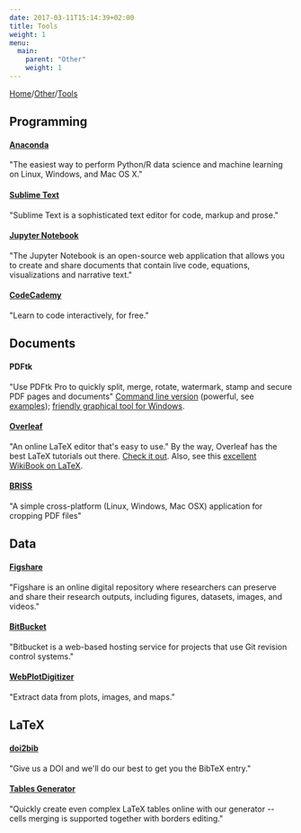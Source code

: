 ```yaml
---
date: 2017-03-11T15:14:39+02:00
title: Tools
weight: 1
menu:
  main:
    parent: "Other"
    weight: 1
---
```


[Home](/)/[Other](/other/)/[Tools](/other/tools/)

## Programming

#### <a href="https://www.anaconda.com/distribution/" target="_blank">Anaconda</a>
"The easiest way to perform Python/R data science and machine learning on Linux, Windows, and Mac OS X."

#### <a href="https://www.sublimetext.com/" target="_blank">Sublime Text</a>
"Sublime Text is a sophisticated text editor for code, markup and prose."

#### <a href="https://jupyter.org/" target="_blank">Jupyter Notebook</a>
"The Jupyter Notebook is an open-source web application that allows you to create and share documents that contain live code, equations, visualizations and narrative text."

#### <a href="https://www.codecademy.com/" target="_blank">CodeCademy</a>  
"Learn to code interactively, for free."
## Documents

#### PDFtk  
"Use PDFtk Pro to quickly split, merge, rotate, watermark, stamp and secure PDF pages and documents"
<a href="https://www.pdflabs.com/tools/pdftk-server/" target="_blank">Command line version</a> (powerful, see <a href="https://www.pdflabs.com/docs/pdftk-cli-examples/" target="_blank">examples</a>); <a href="https://www.pdflabs.com/tools/pdftk-the-pdf-toolkit/" target="_blank">friendly graphical tool for Windows</a>.

#### <a href="https://www.overleaf.com/" target="_blank">Overleaf</a>  
"An online LaTeX editor that's easy to use."
By the way, Overleaf has the best LaTeX tutorials out there. [Check it out](https://www.overleaf.com/learn). Also, see this [excellent WikiBook on LaTeX](https://en.wikibooks.org/wiki/LaTeX).

#### <a href="http://briss.sourceforge.net/" target="_blank">BRISS</a>  
"A simple cross-platform (Linux, Windows, Mac OSX) application for cropping PDF files"

## Data 

#### <a href="https://figshare.com/" target="_blank">Figshare</a>
"Figshare is an online digital repository where researchers can preserve and share their research outputs, including figures, datasets, images, and videos."

#### <a href="https://bitbucket.org/" target="_blank">BitBucket</a>  
"Bitbucket is a web-based hosting service for projects that use Git revision control systems."
 

#### <a href="http://arohatgi.info/WebPlotDigitizer/" target="_blank">WebPlotDigitizer</a>  
"Extract data from plots, images, and maps."
 

## LaTeX

#### <a href="http://www.doi2bib.org/#/doi" target="_blank">doi2bib</a>  
"Give us a DOI and we'll do our best to get you the BibTeX entry."

#### <a href="http://www.tablesgenerator.com/" target="_blank">Tables Generator</a>  
"Quickly create even complex LaTeX tables online with our generator -- cells merging is supported together with borders editing." 
